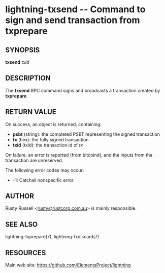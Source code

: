 lightning-txsend -- Command to sign and send transaction from txprepare
=======================================================================

SYNOPSIS
--------

**txsend** *txid*

DESCRIPTION
-----------

The **txsend** RPC command signs and broadcasts a transaction created by
**txprepare**.

RETURN VALUE
------------

[comment]: # (GENERATE-FROM-SCHEMA-START)
On success, an object is returned, containing:
- **psbt** (string): the completed PSBT representing the signed transaction
- **tx** (hex): the fully signed transaction
- **txid** (txid): the transaction id of *tx*

[comment]: # (GENERATE-FROM-SCHEMA-END)

On failure, an error is reported (from bitcoind), and the inputs from
the transaction are unreserved.

The following error codes may occur:
- -1: Catchall nonspecific error.

AUTHOR
------

Rusty Russell <<rusty@rustcorp.com.au>> is mainly responsible.

SEE ALSO
--------

lightning-txprepare(7), lightning-txdiscard(7)

RESOURCES
---------

Main web site: <https://github.com/ElementsProject/lightning>

[comment]: # ( SHA256STAMP:5bf27f1cbcb247cde5c5570f90be77fc7e8b3e8c80622e75c31e6ac445f2b910)
